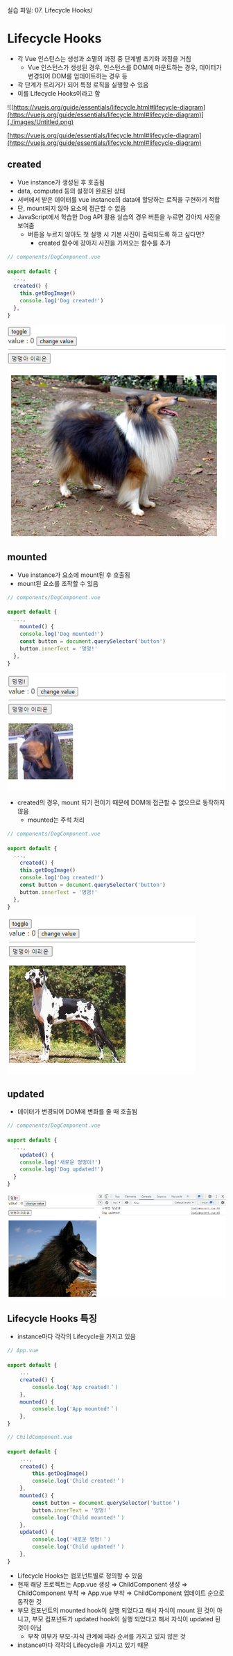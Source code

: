 실습 파일: 07. Lifecycle Hooks/

# Lifecycle Hooks

- 각 Vue 인스턴스는 생성과 소멸의 과정 중 단계별 초기화 과정을 거침
    - Vue 인스턴스가 생성된 경우, 인스턴스를 DOM에 마운트하는 경우, 데이터가 변경되어 DOM를 업데이트하는 경우 등
- 각 단계가 트리거가 되어 특정 로직을 실행할 수 있음
- 이를 Lifecycle Hooks이라고 함

![[https://vuejs.org/guide/essentials/lifecycle.html#lifecycle-diagram](https://vuejs.org/guide/essentials/lifecycle.html#lifecycle-diagram)](./images/Untitled.png)

[https://vuejs.org/guide/essentials/lifecycle.html#lifecycle-diagram](https://vuejs.org/guide/essentials/lifecycle.html#lifecycle-diagram)

## created

- Vue instance가 생성된 후 호출됨
- data, computed 등의 설정이 완료된 상태
- 서버에서 받은 데이터를 vue instance의 data에 할당하는 로직을 구현하기 적합
- 단, mount되지 않아 요소에 접근할 수 없음
- JavaScript에서 학습한 Dog API 활용 실습의 경우 버튼을 누르면 강아지 사진을 보여줌
    - 버튼을 누르지 않아도 첫 실행 시 기본 사진이 출력되도록 하고 싶다면?
        - created 함수에 강아지 사진을 가져오는 함수를 추가

```jsx
// components/DogComponent.vue

export default {
  ...,
  created() {
    this.getDogImage()
    console.log('Dog created!')
  },
}
```

![Untitled](./images/Untitled%201.png)

## mounted

- Vue instance가 요소에 mount된 후 호출됨
- mount된 요소를 조작할 수 있음

```jsx
// components/DogComponent.vue

export default {
  ...,
	mounted() {
    console.log('Dog mounted!')
    const button = document.querySelector('button')
    button.innerText = '멍멍!'
  },
}
```

![Untitled](./images/Untitled%202.png)

- created의 경우, mount 되기 전이기 때문에 DOM에 접근할 수 없으므로 동작하지 않음
    - mounted는 주석 처리

```jsx
// components/DogComponent.vue

export default {
  ...,
	created() {
    this.getDogImage()
    console.log('Dog created!')
    const button = document.querySelector('button')
    button.innerText = '멍멍!'
  },
}
```

![Untitled](./images/Untitled%203.png)

## updated

- 데이터가 변경되어 DOM에 변화를 줄 때 호출됨

```jsx
// components/DogComponent.vue

export default {
  ...,
	updated() {
    console.log('새로운 멍멍이!')
    console.log('Dog updated!')
  }
}
```

![Untitled](./images/Untitled%204.png)

## Lifecycle Hooks 특징

- instance마다 각각의 Lifecycle을 가지고 있음

```jsx
// App.vue

export default {
	...
	created() {
		console.log('App created!＇)
	},
	mounted() {
		console.log('App mounted!＇)
	},
}
```

```jsx
// ChildComponent.vue

export default {
	...,
	created() {
		this.getDogImage()
		console.log('Child created!＇)
	},
	mounted() {
		const button = document.querySelector('button＇)
		button.innerText = '멍멍!＇
		console.log('Child mounted!＇)
	},
	updated() {
		console.log('새로운 멍멍!＇)
		console.log('Child updated!＇)
	},
}
```

- Lifecycle Hooks는 컴포넌트별로 정의할 수 있음
- 현재 해당 프로젝트는 App.vue 생성 ⇒ ChildComponent 생성 ⇒ ChildComponent 부착 ⇒ App.vue 부착 ⇒ ChildComponent 업데이트 순으로 동작한 것
- 부모 컴포넌트의 mounted hook이 실행 되었다고 해서 자식이 mount 된 것이 아니고, 부모 컴포넌트가 updated hook이 실행 되었다고 해서 자식이 updated 된 것이 아님
    - 부착 여부가 부모-자식 관계에 따라 순서를 가지고 있지 않은 것
- instance마다 각각의 Lifecycle을 가지고 있기 때문